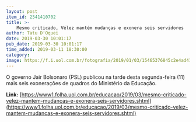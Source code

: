 ```yaml
---
layout: post
item_id: 2541410702
title: >-
    Mesmo criticado, Vélez mantém mudanças e exonera seis servidores
author: Tatu D'Oquei
date: 2019-03-30 10:01:17
pub_date: 2019-03-30 10:01:17
time_added: 2019-03-11 18:30:00
category: 
image: https://f.i.uol.com.br/fotografia/2019/01/03/15465376845c2e4ad412a21_1546537684_3x2_xl.jpg
---
```


O governo Jair Bolsonaro (PSL) publicou na tarde desta segunda-feira (11) mais seis exonerações de quadros do Ministério da Educação.

**Link:** [https://www1.folha.uol.com.br/educacao/2019/03/mesmo-criticado-velez-mantem-mudancas-e-exonera-seis-servidores.shtml](https://www1.folha.uol.com.br/educacao/2019/03/mesmo-criticado-velez-mantem-mudancas-e-exonera-seis-servidores.shtml)

